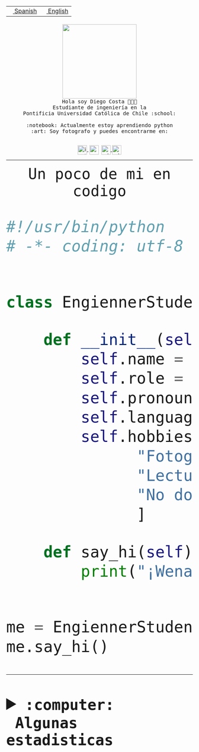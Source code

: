 <table border="0"  align="right">
 <tr><td><a href="README.md"><img src="https://upload.wikimedia.org/wikipedia/commons/thumb/8/89/Bandera_de_Espa%C3%B1a.svg/1200px-Bandera_de_Espa%C3%B1a.svg.png" height="10"> Spanish</a></td>
 <td><a href="README.en.md"><img src="https://upload.wikimedia.org/wikipedia/commons/a/a4/Flag_of_the_United_States.svg" height="10"> English</a></td></tr>
</table><br><br><br>


<p align="center">
  <img src="https://github.com/diegocostares/diegocostares/blob/main/Images/aaa2.gif?raw=true" height="200px" weight="200px">
  <br><samp>
    Hola soy Diego Costa 👨🏻‍💻<br>
    Estudiante de ingeniería en la <br>
    Pontificia Universidad Católica de Chile :school:<br>
  <br>
    :notebook: Actualmente estoy aprendiendo python <br>
    :art: Soy fotografo y puedes encontrarme en: <br>
  <br></samp>
  
</p>

<p align="center">
   <a href="https://instagram.com/diegocosta_no" target="blank">
    <img 
    align="center" src="https://cdn.jsdelivr.net/npm/simple-icons@3.0.1/icons/instagram.svg" alt="instagram" height="25px" width="25px" />
  </a>
  <a style="border: 3px solid; color: white;"href="https://t.me/diegocosta_no" target="blank">
  <img
  align="center" alt="Telegram" width="25px" src="https://icons-for-free.com/iconfiles/png/512/Telegram-1324888767380505522.png" />
</a>
<a href="https://api.whatsapp.com/send?phone=56971897835&text=Hola!" target="blank">
  <img
  align="center" alt="wtsp" width="25px" src="https://img.icons8.com/pastel-glyph/2x/whatsapp--v2.png" />
</a>
<a href="https://www.linkedin.com/in/diego-costa-786249213/" target="blank">
  <img
  align="center" alt="wtsp" width="25px" src="https://img.icons8.com/metro/452/linkedin.png" />
</a>

  </a>
</p>

---


<p align="center"><font size="25"><samp>Un poco de mi en codigo</samp></front></p>


```python
#!/usr/bin/python
# -*- coding: utf-8 -*-


class EngiennerStudent:

    def __init__(self):
        self.name = "Diego Costa"
        self.role = "Estudiante"
        self.pronouns = "he/him"
        self.language_spoken = ["es_CL", "en_US"]
        self.hobbies = [
              "Fotografia",
              "Lectura",
              "No dormir",
              ]

    def say_hi(self):
        print("¡Wena mundo!")


me = EngiennerStudent()
me.say_hi()
```
---
<details>
  <summary><b><samp>:computer: &nbsp;Algunas estadisticas</samp></b></summary>
  <br/></p>

<!--START_SECTION:waka-->
![Code Time](http://img.shields.io/badge/Code%20Time-1%2C181%20hrs%2016%20mins-blue)

📅 **Soy más productivo los Martes** 

```text
Lunes                    700 commits         ████░░░░░░░░░░░░░░░░░░░░░   15.24 % 
Martes                   881 commits         █████░░░░░░░░░░░░░░░░░░░░   19.18 % 
Miércoles                565 commits         ███░░░░░░░░░░░░░░░░░░░░░░   12.30 % 
Jueves                   709 commits         ████░░░░░░░░░░░░░░░░░░░░░   15.43 % 
Viernes                  675 commits         ████░░░░░░░░░░░░░░░░░░░░░   14.69 % 
Sábado                   391 commits         ██░░░░░░░░░░░░░░░░░░░░░░░   08.51 % 
Domingo                  673 commits         ████░░░░░░░░░░░░░░░░░░░░░   14.65 % 
```


📊 **Esta semana me dediqué a** 

```text
🐱‍💻 Proyectos: 
T0-SyR                   18 hrs 24 mins      ███████████████████████░░   93.12 % 
P0-SyR                   47 mins             █░░░░░░░░░░░░░░░░░░░░░░░░   04.00 % 
practisely               24 mins             █░░░░░░░░░░░░░░░░░░░░░░░░   02.03 % 
T3                       3 mins              ░░░░░░░░░░░░░░░░░░░░░░░░░   00.32 % 
T0v2                     3 mins              ░░░░░░░░░░░░░░░░░░░░░░░░░   00.31 % 
```


 Last Updated on 18/09/2023 18:34:52 UTC
<!--END_SECTION:waka-->
  
  

<p align="center"> <img src="https://github-readme-stats.vercel.app/api?username=diegocostares&show_icons=true&theme=ayu-mirage" alt="abhisheknaiidu" /></p>
 
</details>
